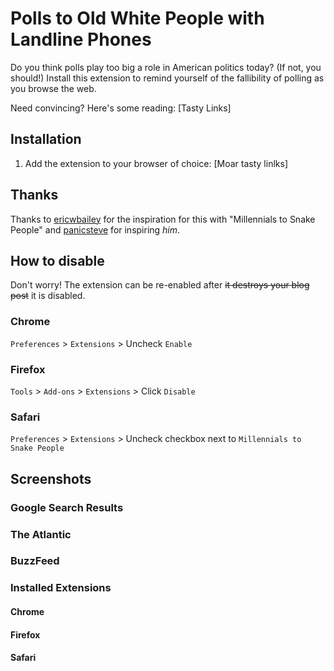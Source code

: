# Polls to Old White People with Landline Phones

Do you think polls play too big a role in American politics today? (If not, you should!) Install this extension to remind yourself of the fallibility of polling as you browse the web.

Need convincing? Here's some reading:
[Tasty Links]

## Installation

1. Add the extension to your browser of choice: 
[Moar tasty linlks]


## Thanks

Thanks to [ericwbailey](https://github.com/ericwbailey) for the inspiration for this with "Millennials to Snake People" and [panicsteve](https://github.com/panicsteve) for inspiring *him*.


## How to disable

Don't worry! The extension can be re-enabled after ~~it destroys your blog post~~ it is disabled.

### Chrome

`Preferences` > `Extensions` > Uncheck `Enable`

### Firefox

`Tools` > `Add-ons` > `Extensions` > Click `Disable`

### Safari

`Preferences` > `Extensions` > Uncheck checkbox next to `Millennials to Snake People`


## Screenshots

### Google Search Results


### The Atlantic


### BuzzFeed


### Installed Extensions
#### Chrome


#### Firefox


#### Safari

